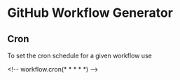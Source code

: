 # GitHub Workflow Generator

## Cron

To set the cron schedule for a given workflow use

\<!-- workflow.cron(* * * * *) -->
